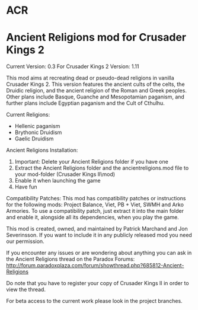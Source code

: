 ACR
===

Ancient Religions mod for Crusader Kings 2
===


Current Version: 0.3
For Crusader Kings 2 Version: 1.11


This mod aims at recreating dead or pseudo-dead religions in vanilla Crusader
Kings 2. This version features the ancient cults of the celts, the Druidic
religion, and the ancient religion of the Roman and Greek peoples. Other plans
include Basque, Guanche and Mesopotamian paganism, and further plans include
Egyptian paganism and the Cult of Cthulhu.


Current Religions:
 - Hellenic paganism
 - Brythonic Druidism
 - Gaelic Druidism

 
Ancient Religions Installation:

1. Important: Delete your Ancient Religions folder if you have one
2. Extract the Ancient Religions folder and the ancientreligions.mod file to your mod-folder (Crusader Kings II\mod)
3. Enable it when launching the game
4. Have fun


Compatibility Patches:
This mod has compatibility patches or instructions for the following mods: Project Balance, Viet, PB + Viet, SWMH and Arko Armories. To use a compatibility patch, just extract it into the main folder and enable it, alongside all its dependencies, when you play the game.


This mod is created, owned, and maintained by Patrick Marchand and Jon Severinsson. If you want to include it in any publicly released mod you need our permission.


If you encounter any issues or are wondering about anything you can ask in the Ancient Religions thread on the Paradox Forums: http://forum.paradoxplaza.com/forum/showthread.php?685812-Ancient-Religions


Do note that you have to register your copy of Crusader Kings II in order to view the thread.


For beta access to the current work please look in the project branches.
